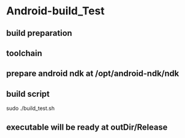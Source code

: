 # Android-build_Test

## build preparation
## toolchain
## prepare android ndk at /opt/android-ndk/ndk

## build script
sudo ./build_test.sh

## executable will be ready at outDir/Release
